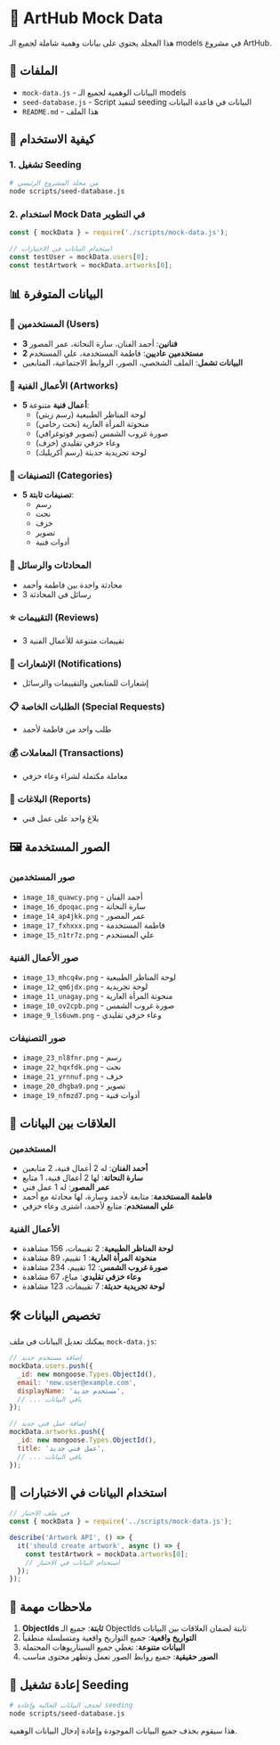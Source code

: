 # 🎨 ArtHub Mock Data

هذا المجلد يحتوي على بيانات وهمية شاملة لجميع الـ models في مشروع ArtHub.

## 📁 الملفات

- `mock-data.js` - البيانات الوهمية لجميع الـ models
- `seed-database.js` - Script لتنفيذ seeding البيانات في قاعدة البيانات
- `README.md` - هذا الملف

## 🚀 كيفية الاستخدام

### 1. تشغيل Seeding

```bash
# من مجلد المشروع الرئيسي
node scripts/seed-database.js
```

### 2. استخدام Mock Data في التطوير

```javascript
const { mockData } = require('./scripts/mock-data.js');

// استخدام البيانات في الاختبارات
const testUser = mockData.users[0];
const testArtwork = mockData.artworks[0];
```

## 📊 البيانات المتوفرة

### 👥 المستخدمين (Users)
- **3 فنانين**: أحمد الفنان، سارة النحاتة، عمر المصور
- **2 مستخدمين عاديين**: فاطمة المستخدمة، علي المستخدم
- **البيانات تشمل**: الملف الشخصي، الصور، الروابط الاجتماعية، المتابعين

### 🎨 الأعمال الفنية (Artworks)
- **5 أعمال فنية** متنوعة:
  - لوحة المناظر الطبيعية (رسم زيتي)
  - منحوتة المرأة العارية (نحت رخامي)
  - صورة غروب الشمس (تصوير فوتوغرافي)
  - وعاء خزفي تقليدي (خزف)
  - لوحة تجريدية حديثة (رسم أكريليك)

### 📂 التصنيفات (Categories)
- **5 تصنيفات ثابتة**:
  - رسم
  - نحت
  - خزف
  - تصوير
  - أدوات فنية

### 💬 المحادثات والرسائل
- محادثة واحدة بين فاطمة وأحمد
- 3 رسائل في المحادثة

### ⭐ التقييمات (Reviews)
- 3 تقييمات متنوعة للأعمال الفنية

### 🔔 الإشعارات (Notifications)
- إشعارات للمتابعين والتقييمات والرسائل

### 📋 الطلبات الخاصة (Special Requests)
- طلب واحد من فاطمة لأحمد

### 💰 المعاملات (Transactions)
- معاملة مكتملة لشراء وعاء خزفي

### 🚨 البلاغات (Reports)
- بلاغ واحد على عمل فني

## 🖼️ الصور المستخدمة

### صور المستخدمين
- `image_18_quawcy.png` - أحمد الفنان
- `image_16_dpoqac.png` - سارة النحاتة
- `image_14_ap4jkk.png` - عمر المصور
- `image_17_fxhxxx.png` - فاطمة المستخدمة
- `image_15_n1tr7z.png` - علي المستخدم

### صور الأعمال الفنية
- `image_13_mhcq4w.png` - لوحة المناظر الطبيعية
- `image_12_qm6jdx.png` - لوحة تجريدية
- `image_11_unagay.png` - منحوتة المرأة العارية
- `image_10_ov2cpb.png` - صورة غروب الشمس
- `image_9_ls6uwm.png` - وعاء خزفي تقليدي

### صور التصنيفات
- `image_23_nl8fnr.png` - رسم
- `image_22_hqxfdk.png` - نحت
- `image_21_yrnnuf.png` - خزف
- `image_20_dhgba9.png` - تصوير
- `image_19_nfmzd7.png` - أدوات فنية

## 🔗 العلاقات بين البيانات

### المستخدمين
- **أحمد الفنان**: له 2 أعمال فنية، 2 متابعين
- **سارة النحاتة**: لها 2 أعمال فنية، 1 متابع
- **عمر المصور**: له 1 عمل فني
- **فاطمة المستخدمة**: متابعة لأحمد وسارة، لها محادثة مع أحمد
- **علي المستخدم**: متابع لأحمد، اشترى وعاء خزفي

### الأعمال الفنية
- **لوحة المناظر الطبيعية**: 2 تقييمات، 156 مشاهدة
- **منحوتة المرأة العارية**: 1 تقييم، 89 مشاهدة
- **صورة غروب الشمس**: 12 تقييم، 234 مشاهدة
- **وعاء خزفي تقليدي**: مباع، 67 مشاهدة
- **لوحة تجريدية حديثة**: 7 تقييمات، 123 مشاهدة

## 🛠️ تخصيص البيانات

يمكنك تعديل البيانات في ملف `mock-data.js`:

```javascript
// إضافة مستخدم جديد
mockData.users.push({
  _id: new mongoose.Types.ObjectId(),
  email: 'new.user@example.com',
  displayName: 'مستخدم جديد',
  // ... باقي البيانات
});

// إضافة عمل فني جديد
mockData.artworks.push({
  _id: new mongoose.Types.ObjectId(),
  title: 'عمل فني جديد',
  // ... باقي البيانات
});
```

## 🧪 استخدام البيانات في الاختبارات

```javascript
// في ملف الاختبار
const { mockData } = require('../scripts/mock-data.js');

describe('Artwork API', () => {
  it('should create artwork', async () => {
    const testArtwork = mockData.artworks[0];
    // استخدام البيانات في الاختبار
  });
});
```

## 📝 ملاحظات مهمة

1. **ObjectIds ثابتة**: جميع الـ ObjectIds ثابتة لضمان العلاقات بين البيانات
2. **التواريخ واقعية**: جميع التواريخ واقعية ومتسلسلة منطقياً
3. **البيانات متنوعة**: تغطي جميع السيناريوهات المحتملة
4. **الصور حقيقية**: جميع روابط الصور تعمل وتظهر محتوى مناسب

## 🔄 إعادة تشغيل Seeding

```bash
# لحذف البيانات الحالية وإعادة seeding
node scripts/seed-database.js
```

هذا سيقوم بحذف جميع البيانات الموجودة وإعادة إدخال البيانات الوهمية. 